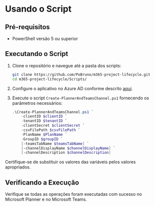 

# Usando o Script

## Pré-requisitos

- PowerShell versão 5 ou superior

## Executando o Script

1. Clone o repositório e navegue até a pasta dos scripts:
    ```bash
    git clone https://github.com/PoBruno/m365-project-lifecycle.git
    cd m365-project-lifecycle/Scripts/
    ```

2. Configure o aplicativo no Azure AD conforme descrito [aqui](./azure-ad-setup.md).

3. Execute o script `Create-PlannerAndTeamsChannel.ps1` fornecendo os parâmetros necessários:
    ```powershell
    .\Create-PlannerAndTeamsChannel.ps1 `
        -clientID $clientID `
        -tenantID $tenantID `
        -clientSecret $clientSecret `
        -csvFilePath $csvFilePath `
        -PlanName $PlanName `
        -GroupID $groupID `
        [-teamsTabName $teamsTabName] `
        [-channelDisplayName $channelDisplayName] `
        [-channelDescription $channelDescription]
    ```

Certifique-se de substituir os valores das variáveis pelos valores apropriados.

## Verificando a Execução

Verifique se todas as operações foram executadas com sucesso no Microsoft Planner e no Microsoft Teams.
